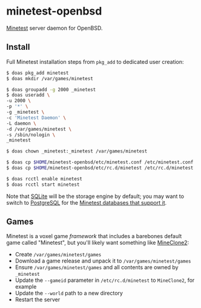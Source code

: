# minetest-openbsd

[Minetest](https://minetest.net) server daemon for OpenBSD.

## Install

Full Minetest installation steps from `pkg_add` to dedicated user creation:

```bash
$ doas pkg_add minetest
$ doas mkdir /var/games/minetest

$ doas groupadd -g 2000 _minetest
$ doas useradd \
-u 2000 \
-p '*' \
-g _minetest \
-c 'Minetest Daemon' \
-L daemon \
-d /var/games/minetest \
-s /sbin/nologin \
_minetest

$ doas chown _minetest:_minetest /var/games/minetest

$ doas cp $HOME/minetest-openbsd/etc/minetest.conf /etc/minetest.conf
$ doas cp $HOME/minetest-openbsd/etc/rc.d/minetest /etc/rc.d/minetest

$ doas rcctl enable minetest
$ doas rcctl start minetest
```

Note that [SQLite](https://www.sqlite.org/) will be the storage engine by default; you may want to switch to [PostgreSQL](https://postgresql.org) for the [Minetest databases that support it](https://wiki.minetest.net/Database_backends).

## Games

Minetest is a voxel game _framework_ that includes a barebones default game called "Minetest", but you'll likely want something like [MineClone2](https://git.minetest.land/MineClone2/MineClone2):
- Create `/var/games/minetest/games`
- Download a game release and unpack it to `/var/games/minetest/games`
- Ensure `/var/games/minetest/games` and all contents are owned by `_minetest`
- Update the `--gameid` parameter in `/etc/rc.d/minetest` to `MineClone2`, for example
- Update the `--world` path to a new directory
- Restart the server
